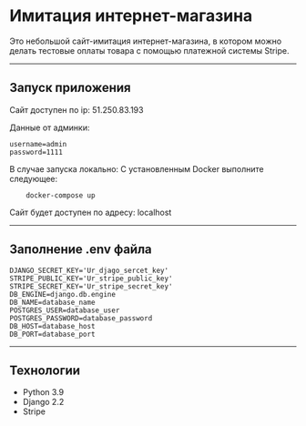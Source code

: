 # Имитация интернет-магазина

Это небольшой сайт-имитация интернет-магазина, в котором можно делать тестовые оплаты товара с помощью платежной системы Stripe.

---
## Запуск приложения
Сайт доступен по ip: 51.250.83.193

Данные от админки:
```
username=admin
password=1111
```
В случае запуска локально:
C установленным Docker выполните следующее:
```
    docker-compose up 
```
Сайт будет доступен по адресу: localhost
    
 

---

## Заполнение .env файла
```
DJANGO_SECRET_KEY='Ur_djago_sercet_key'
STRIPE_PUBLIC_KEY='Ur_stripe_public_key'
STRIPE_SECRET_KEY='Ur_stripe_secret_key'
DB_ENGINE=django.db.engine
DB_NAME=database_name 
POSTGRES_USER=database_user
POSTGRES_PASSWORD=database_password
DB_HOST=database_host
DB_PORT=database_port
```
 ---

## Технологии

- Python 3.9
- Django 2.2
- Stripe
